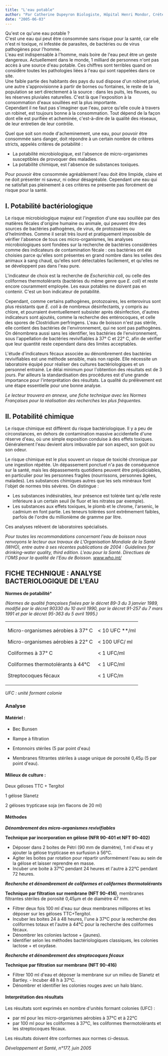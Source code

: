 ```yaml
---
title: "L'eau potable"
author: "Par Catherine Dupeyron Biologiste, Hôpital Henri Mondor, Créteil.  "
date: "2005-06-03"
---
```


<div class="teaser"><p>Qu'est ce qu'une eau potable ?<br />
C'est une eau qui peut être consommée sans risque pour la santé, car elle n'est ni toxique, ni infestée de parasites, de bactéries ou de virus pathogènes pour l'homme.<br />
L'eau est indispensable à l'homme, mais boire de l'eau peut être un geste dangereux. Actuellement dans le monde, 1 milliard de personnes n'ont pas accès à une source d'eau potable. Ces chiffres sont terribles quand on considère toutes les pathologies liées à l'eau qui sont rappelées dans ce site.<br />
Une faible partie des habitants des pays du sud dispose d'un robinet privé, une autre s'approvisionne à partir de bornes ou fontaines, le reste de la population se sert directement à la source : dans les puits, les fleuves, ou les réserves pluviales naturelles. C'est là que l'exposition à la consommation d'eaux souillées est la plus importante.<br />
Cependant il ne faut pas s'imaginer que l'eau, parce qu'elle coule à travers un robinet, est toujours bonne à la consommation. Tout dépend de la façon dont elle est purifiée et acheminée, c'est-à-dire de la qualité des réseaux, de leur entretien de leur contrôle.</p></div>

Quel que soit son mode d'acheminement, une eau, pour pouvoir être consommée sans danger, doit répondre à un certain nombre de critères stricts, appelés critères de potabilité :

*   La potabilité microbiologique, est l'absence de micro-organismes susceptibles de provoquer des maladies.  
*   La potabilité chimique, est l'absence de substances toxiques.

Pour pouvoir être consommée agréablement l'eau doit être limpide, claire et ne doit présenter ni saveur, ni odeur désagréable. Cependant une eau qui ne satisfait pas pleinement à ces critères ne présente pas forcément de risque pour la santé.

## I. Potabilité bactériologique

Le risque microbiologique majeur est l'ingestion d'une eau souillée par des matières fécales d'origine humaine ou animale, qui peuvent être des sources de bactéries pathogènes, de virus, de protozoaires ou d'helminthes. Comme il serait très lourd et pratiquement impossible de vérifier l'absence de tous ces micro-organismes, les analyses microbiologiques sont fondées sur la recherche de bactéries considérées comme des indicateurs de contamination fécale : ces bactéries ont été choisies parce qu'elles sont présentes en grand nombre dans les selles des animaux à sang chaud, qu'elles sont détectables facilement, et qu'elles ne se développent pas dans l'eau pure.

L'indicateur de choix est la recherche de _Escherichia coli_, ou celle des coliformes thermotolérants (bactéries du même genre que _E. coli_) et reste encore couramment employée. Les eaux potables ne doivent pas en contenir. C'est un bon indicateur de potabilité.

Cependant, comme certains pathogènes, protozoaires, les enterovirus sont plus résistants que _E. coli_ à de nombreux désinfectants, y compris au chlore, et pourraient éventuellement subsister après désinfection, d'autres indicateurs sont ajoutés, comme la recherche des entérocoques, et celle des spores de Clostridium perfringens. L'eau de boisson n'est pas stérile, elle contient des bactéries de l'environnement, qui ne sont pas pathogènes. On dénombrera aussi sans les identifier, les bactéries de l'environnement, sous l'appellation de bactéries revivifiables à 37° C et 22° C, afin de vérifier que leur quantité reste cependant dans des limites acceptables.

L'étude d'indicateurs fécaux associée au dénombrement des bactéries revivifiables est une méthode sensible, mais non rapide. Elle nécessite un laboratoire équipé pour réaliser des cultures bactériologiques et un personnel entrainé. Le délai minimum pour l'obtention des résultats est de 3 jours. Par ailleurs la standardisation des procédures est d'une grande importance pour l'interprétation des résultats. La qualité du prélèvement est une étape essentielle pour une bonne analyse.

_Le lecteur trouvera en annexe, une fiche technique avec les Normes Françaises pour la réalisation des recherches les plus fréquentes._

## II. Potabilité chimique

Le risque chimique est différent du risque bactériologique. Il y a peu de circonstances, en dehors de contamination massive accidentelle d'une réserve d'eau, où une simple exposition conduise à des effets toxiques. Généralement l'eau devient alors imbuvable par son aspect, son goût ou son odeur.

Le risque chimique est le plus souvent un risque de toxicité chronique par une ingestion répétée. Un dépassement ponctuel n'a pas de conséquence sur la santé, mais les dépassements quotidiens peuvent être préjudiciables, en particulier pour les personnes fragiles (nourrissons, personnes âgées, malades). Les substances chimiques autres que les sels minéraux font l'objet de normes très sévères. On distingue :

*   Les substances indésirables, leur présence est tolérée tant qu'elle reste inférieure à un certain seuil (le fluor et les nitrates par exemple).  
*   Les substances aux effets toxiques, le plomb et le chrome, l'arsenic, le cadmium en font partie. Les teneurs tolérées sont extrêmement faibles, parfois de l'ordre du millionième de gramme par litre.

Ces analyses relèvent de laboratoires spécialisés.

_Pour toutes les recommandations concernant l'eau de boisson nous renvoyons le lecteur aux travaux de L'Organisation Mondiale de la Santé (WHO), entre autre à ses récentes publications de 2004 : Guidelines for drinking-water quality, third edition. L'eau pour la Santé. Directiues de l'OMS pour la qualité de l'Eau de Boisson. www.who.int/_

## FICHE TECHNIQUE : ANALYSE BACTERIOLOGIQUE DE L'EAU

**Normes de potabilité***

_(Normes de qualité françaises fixées par le décret 89-3 du 3 janvier 1989, modifié par le décret 90330 du 10 avril 1990, par le décret 91-257 du 7 mars 1991 et par le décret 95-363 du 5 avril 1995.)_

<table>

<tbody>

<tr>

<td valign="top">

Micro-organismes aérobies à 37° C

Micro-organismes aérobies à 22° C

Coliformes à 37° C

Coliformes thermotolérants à 44°C

Streptocoques fécaux

</td>

<td valign="top">

< 10 UFC **/ml

< 100 UFC/ ml

< 1 UFC/ml

< 1 UFC/ml

< 1 UFC/m

</td>

</tr>

</tbody>

</table>

_UFC : unité formant colonie_

### Analyse

#### Matériel :

*   Bec Bunsen

*   Rampe à filtration
*   Entonnoirs stériles (5 par point d'eau)
*   Membranes filtrantes stériles à usage unique de porosité 0,45µ (5 par point d'eau).

#### Milieux de culture :

Deux géloses TTC + Tergitol

1 gélose Slanetz

2 géloses trypticase soja (en flacons de 20 ml)

#### Méthodes

**_Dénombrement des micro-organismes revivifiables_**

**Technique par incorporation en gélose (NFR 90-401 et NFT 90-402)**

*   Déposer dans 2 boites de Pétri (90 mm de diamètre), 1 ml d'eau et y ajouter la gélose trypticase en surfusion à 56°C.  
*   Agiter les boites par rotation pour répartir uniformément l'eau au sein de la gélose et laisser reprendre en masse.  
*   Incuber une boite à 37°C pendant 24 heures et l'autre à 22°C pendant 72 heures.

**_Recherche et dénombrement de coliformes et coliformes thermotolérants_**

**Technique par filtration sur membrane (NFT 90-414)**, membranes filtrantes stériles de porosité 0,45µm et de diamètre 47 mm.

*   Filtrer deux fois 100 ml d'eau sur deux membranes millipores et les déposer sur les géloses TTC+Tergitol.  
*   Incuber les boites 24 à 48 heures, l'une à 37°C pour la recherche des coliformes totaux et l'autre à 44°C pour la recherche des coliformes fécaux.  
*   Dénombrer les colonies lactose + (jaunes).  
*   Identifier selon les méthodes bactériologiques classiques, les colonies lactose + et oxydase.

**_Recherche et dénombrement des streptocoques fécaux_**

**Technique par filtration sur membrane (NFT 90-416)**

*   Filtrer 100 ml d'eau et déposer la membrane sur un milieu de Slanetz et Bartley. - Incuber 48 h à 37°C.  
*   Dénombrer et identifier les colonies rouges avec un halo blanc.

#### Interprétation des résultats

Les résultats sont exprimés en nombre d'unités formant colonies (UFC) :

*   par ml pour les micro-organismes aérobies à 37°C et à 22°C
*   par 100 ml pour les coliformes à 37°C, les coliformes thermotolérants et les streptocoques fécaux.

Les résultats doivent être conformes aux normes ci-dessus.

_Développement et Santé, n°177, juin 2005_